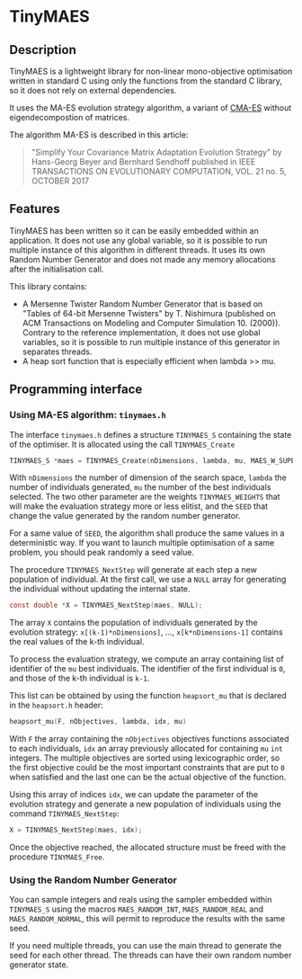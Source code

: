 # TinyMAES

## Description
TinyMAES is a lightweight library for non-linear mono-objective optimisation
written in standard C using only the functions from the standard C library,
so it does not rely on external dependencies.

It uses the MA-ES evolution strategy algorithm, a variant of
[CMA-ES](http://cma.gforge.inria.fr/) without eigendecompostion of matrices.

The algorithm MA-ES is described in this article:
> "Simplify Your Covariance Matrix Adaptation Evolution Strategy"
> by Hans-Georg Beyer and Bernhard Sendhoff
> published in IEEE TRANSACTIONS ON EVOLUTIONARY COMPUTATION, VOL. 21 no. 5, OCTOBER 2017

## Features
TinyMAES has been written so it can be easily embedded within an application.
It does not use any global variable, so it is possible to run multiple instance
of this algorithm in different threads. It uses its own Random Number Generator
and does not made any memory allocations after the initialisation call.

This library contains:
 * A Mersenne Twister Random Number Generator that is based on
   "Tables of 64-bit Mersenne Twisters" by T. Nishimura
   (published on ACM Transactions on Modeling and Computer Simulation 10. (2000)).
   Contrary to the reference implementation, it does not use global variables,
   so it is possible to run multiple instance of this generator in separates threads.
 * A heap sort function that is especially efficient when lambda >> mu.

## Programming interface
### Using MA-ES algorithm: `tinymaes.h`
The interface `tinymaes.h` defines a structure `TINYMAES_S` containing the state of the optimiser.
It is allocated using the call `TINYMAES_Create`

```C
TINYMAES_S *maes = TINYMAES_Create(nDimensions, lambda, mu, MAES_W_SUPERLINEAR, SEED);
```

With `nDimensions` the number of dimension of the search space, `lambda` the number
of individuals generated, `mu` the number of the best individuals selected.
The two other parameter are the weights `TINYMAES_WEIGHTS` that will make the evaluation strategy more
or less elitist, and the `SEED` that change the value generated by the random number generator.

For a same value of `SEED`, the algorithm shall produce the same values in a deterministic way.
If you want to launch multiple optimisation of a same problem, you should peak randomly a seed value.

The procedure `TINYMAES_NextStep` will generate at each step a new population of individual.
At the first call, we use a `NULL` array for generating the individual without updating the internal state.

```C
const double *X = TINYMAES_NextStep(maes, NULL);
```

The array `X` contains the population of individuals generated by the evolution strategy:
`x[(k-1)*nDimensions]`, ..., `x[k*nDimensions-1]` contains the real values of the k-th individual.

To process the evaluation strategy, we compute an array containing list of identifier
of the `mu` best individuals. The identifier of the first individual is `0`, and those of the k-th
individual is `k-1`.

This list can be obtained by using the function `heapsort_mu` that is declared in the `heapsort.h` header:

```C
heapsort_mu(F, nObjectives, lambda, idx, mu)
```

With `F` the array containing the `nObjectives` objectives functions associated to each individuals,
`idx` an array previously allocated for containing `mu` `int` integers.
The multiple objectives are sorted using lexicographic order, so the first objective could be the
most important constraints that are put to `0` when satisfied and the last one can be the
actual objective of the function.

Using this array of indices `idx`, we can update the parameter of the evolution strategy and
generate a new population of individuals using the command `TINYMAES_NextStep`:

```C
X = TINYMAES_NextStep(maes, idx);
```

Once the objective reached, the allocated structure must be freed with the procedure `TINYMAES_Free`.

### Using the Random Number Generator
You can sample integers and reals using the sampler embedded within `TINYMAES_S`
using the macros `MAES_RANDOM_INT`, `MAES_RANDOM_REAL` and `MAES_RANDOM_NORMAL`,
this will permit to reproduce the results with the same seed.

If you need multiple threads, you can use the main thread to generate the
seed for each other thread. The threads can have their own random number generator
state.


